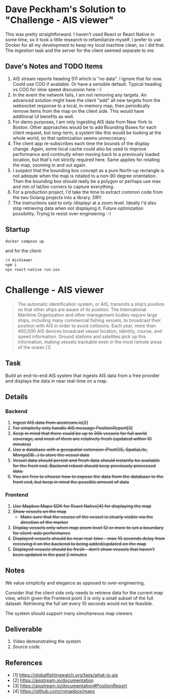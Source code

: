 Dave Peckham's Solution to "Challenge - AIS viewer"
=====

This was pretty straightforward. I haven't used React or React Native in some time, so it took a little research to refamiliarize myself. I prefer to use Docker for all my development to keep my local machine clean, so I did that. The ingestion task and the server for the client seemed separate to me.

Dave's Notes and TODO Items
-----
1. AIS stream reports heading 511 which is "no data". I ignore that for now. Could use COG if available. Or have a sensible default. Typical heading vs COG for slow speed discussion here :-)
1. In the event the network fails, I am not removing any targets. An advanced solution might have the client "add" all new targets from the websocket response to a local, in-memory map, then periodically remove items from the map on the client side. This would have additional UI benefits as well.
1. For demo purposes, I am only ingesting AIS data from New York to Boston. Other approaches would be to add Bounding Boxes for each client request, but long-term, a system like this would be looking at the whole world, so that optimization seems unneccesary.
1. The client app re-subscribes each time the bounds of the display change. Again, some local cache could also be used to improve performance and continuity when moving back to a previously loaded location, but that's not strictly required here. Same applies for rotating the map, zooming in and out again.
1. I suspect that the bounding box concept as a pure North-up rectangle is not adequte when the map is rotated to a non-90 degree orientation. Then the bounding box should really be a polygon or perhaps use max and min of lat/lon corners to capture everything.
1. For a production project, I'd take the time to extract common code from the two Golang projects into a library. DRY.
1. The instructions said to only /display/ at a zoom level. Ideally I'd also stop retrieving data when not displaying it. Future optimization possibility. Trying to resist over-engineering :-) 

Startup
-----
```sh
docker compose up
```
and for the client:
```sh
cd AisViewer
npm i
npx react-native run-ios
```

Challenge - AIS viewer
=====

>The automatic identification system, or AIS, transmits a ship’s position so that other ships are aware of its position. The International Maritime Organization and other management bodies require large ships, including many commercial fishing vessels, to broadcast their position with AIS in order to avoid collisions. Each year, more than 400,000 AIS devices broadcast vessel location, identity, course, and speed information. Ground stations and satellites pick up this information, making vessels trackable even in the most remote areas of the ocean.[1]

Task
-----

Build an end-to-end AIS system that ingests AIS data from a free provider and displays the data in near real-time on a map.


Details
-----

### Backend

1. ~~Ingest AIS data from aisstream.io[2]~~
2. ~~For simplicity only handle AIS message PositionReport[3]~~
3. ~~Keep in mind that there could be up to 30k vessels for full world coverage, and most of them are relatively fresh (updated within 10 minutes)~~
4. ~~Use a database with a geospatial extension (PostGIS, SpatiaLite, MongoDB…) to store the vessel data~~
5. ~~Vessel data should persist and fresh data should instantly be available for the front end. Backend reboot should keep previously processed data.~~
6. ~~You are free to choose how to expose the data from the database to the front end, but keep in mind the possible amount of data~~

### Frontend

1. ~~Use Mapbox Maps SDK for React Native[4] for displaying the map~~
2. ~~Show vessels on the map~~
    - ~~Make sure that the course of the vessel is clearly visible via the direction of the marker~~
3. ~~Display vessels only when map zoom level 12 or more to set a boundary for client-side performance~~
4. ~~Displayed vessels should be near real-time - max 10 seconds delay from receiving it on the backend to being added/updated on the map~~
5. ~~Displayed vessels should be fresh - don’t show vessels that haven’t been updated in the past 2 minutes~~


Notes
-----

We value simplicity and elegance as opposed to over-engineering.

Consider that the client side only needs to retrieve data for the current map view, which given the Frontend point 3 is only a small subset of the full dataset. Retrieving the full set every 10 seconds would not be feasible.

The system should support many simultaneous map viewers.


Deliverable
-----

1. Video demonstrating the system
2. Source code.


References
-----

- [1] https://globalfishingwatch.org/faqs/what-is-ais
- [2] https://aisstream.io/documentation
- [3] https://aisstream.io/documentation#PositionReport
- [4] https://github.com/rnmapbox/maps
